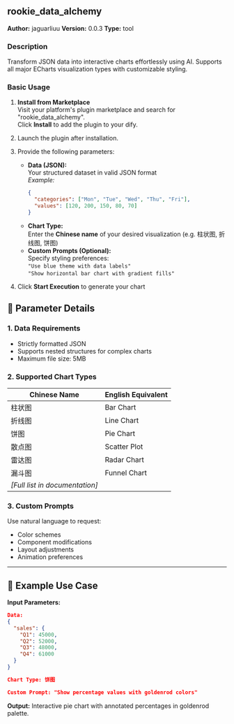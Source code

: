 ## rookie_data_alchemy

**Author:** jaguarliuu
**Version:** 0.0.3
**Type:** tool

### Description

Transform JSON data into interactive charts effortlessly using AI. Supports all major ECharts visualization types with customizable styling.


### Basic Usage

1. ​**​Install from Marketplace​**​  
   Visit your platform's plugin marketplace and search for "rookie_data_alchemy".  
   Click ​**​Install​**​ to add the plugin to your dify.

2. Launch the plugin after installation.

3. Provide the following parameters:
   - ​**​Data (JSON):​**​  
     Your structured dataset in valid JSON format  
     *Example:*  
     ```json
     {
       "categories": ["Mon", "Tue", "Wed", "Thu", "Fri"],
       "values": [120, 200, 150, 80, 70]
     }
     ```
   - ​**​Chart Type:​**​  
     Enter the ​**​Chinese name​**​ of your desired visualization (e.g. 柱状图, 折线图, 饼图)
   - ​**​Custom Prompts (Optional):​**​  
     Specify styling preferences:  
     `"Use blue theme with data labels"`  
     `"Show horizontal bar chart with gradient fills"`

4. Click ​**​Start Execution​**​ to generate your chart

## 📌 Parameter Details

### 1. Data Requirements
- Strictly formatted JSON
- Supports nested structures for complex charts
- Maximum file size: 5MB

### 2. Supported Chart Types
| Chinese Name | English Equivalent       |
|--------------|--------------------------|
| 柱状图        | Bar Chart                |
| 折线图        | Line Chart               |
| 饼图          | Pie Chart                |
| 散点图        | Scatter Plot             |
| 雷达图        | Radar Chart              |
| 漏斗图        | Funnel Chart             |
| *[Full list in documentation]* | |

### 3. Custom Prompts
Use natural language to request:
- Color schemes
- Component modifications
- Layout adjustments
- Animation preferences

---

## 🎯 Example Use Case

​**​Input Parameters:​**​
```json
Data:
{
  "sales": {
    "Q1": 45000,
    "Q2": 52000,
    "Q3": 48000,
    "Q4": 61000
  }
}

Chart Type: 饼图

Custom Prompt: "Show percentage values with goldenrod colors"
```

**​Output:​​**
Interactive pie chart with annotated percentages in goldenrod palette.